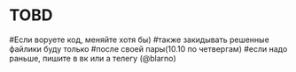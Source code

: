 # TOBD
#Если воруете код, меняйте хотя бы)
#также закидывать решенные файлики буду только 
#после своей пары(10.10 по четвергам)
#если надо раньше, пишите в вк или а телегу (@blarno)
#
